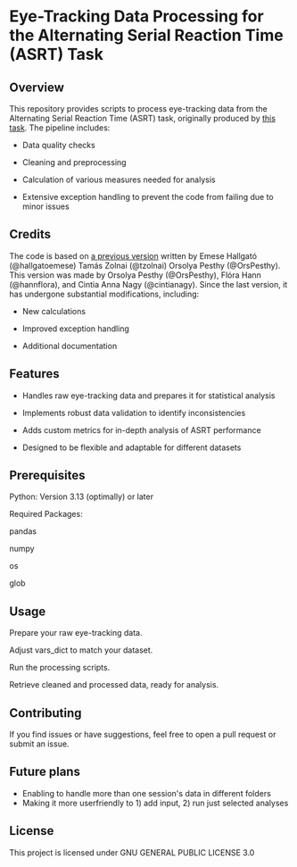 # Eye-Tracking Data Processing for the Alternating Serial Reaction Time (ASRT) Task

## Overview

This repository provides scripts to process eye-tracking data from the Alternating Serial Reaction Time (ASRT) task, originally produced by [this task](https://github.com/tzolnai/Child_ASRT_eye_tracking). The pipeline includes:

- Data quality checks

- Cleaning and preprocessing

- Calculation of various measures needed for analysis

- Extensive exception handling to prevent the code from failing due to minor issues

## Credits

The code is based on [a previous version](https://github.com/tzolnai/Child_ASRT_eye_tracking) written by Emese Hallgató (@hallgatoemese) Tamás Zolnai (@tzolnai) Orsolya Pesthy (@OrsPesthy). This version was made by Orsolya Pesthy (@OrsPesthy), Flóra Hann (@hannflora), and Cintia Anna Nagy (@cintianagy). Since the last version, it has undergone substantial modifications, including:

- New calculations

- Improved exception handling

- Additional documentation

## Features

- Handles raw eye-tracking data and prepares it for statistical analysis

- Implements robust data validation to identify inconsistencies

- Adds custom metrics for in-depth analysis of ASRT performance

- Designed to be flexible and adaptable for different datasets

## Prerequisites

Python: Version 3.13 (optimally) or later

Required Packages:

pandas

numpy

os

glob


## Usage

Prepare your raw eye-tracking data.

Adjust vars_dict to match your dataset.

Run the processing scripts.

Retrieve cleaned and processed data, ready for analysis.

## Contributing

If you find issues or have suggestions, feel free to open a pull request or submit an issue.

## Future plans

- Enabling to handle more than one session's data in different folders
- Making it more userfriendly to 1) add input, 2) run just selected analyses

## License

This project is licensed under GNU GENERAL PUBLIC LICENSE 3.0
